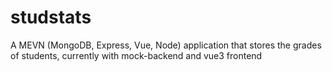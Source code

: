 # studstats
A MEVN (MongoDB, Express, Vue, Node) application that stores the grades of students, currently with mock-backend and vue3 frontend
